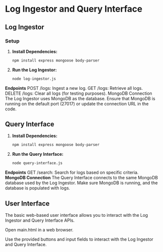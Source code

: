 # Log Ingestor and Query Interface

## Log Ingestor

### Setup

1. **Install Dependencies:**

   ```bash
   npm install express mongoose body-parser
2. **Run the Log Ingestor:**
   ```bash
   node log-ingestor.js

**Endpoints**
POST /logs: Ingest a new log.
GET /logs: Retrieve all logs.
DELETE /logs: Clear all logs (for testing purposes).
MongoDB Connection
The Log Ingestor uses MongoDB as the database. Ensure that MongoDB is running on the default port (27017) or update the connection URL in the code.

## Query Interface

1. **Install Dependencies:**
   ```bash
   npm install express mongoose body-parser


2. **Run the Query Interface:**
   ```bash
   node query-interface.js

**Endpoints**
GET /search: Search for logs based on specific criteria.
**MongoDB Connection**
The Query Interface connects to the same MongoDB database used by the Log Ingestor. Make sure MongoDB is running, and the database is populated with logs.

## User Interface
The basic web-based user interface allows you to interact with the Log Ingestor and Query Interface APIs.

Open main.html in a web browser.

Use the provided buttons and input fields to interact with the Log Ingestor and Query Interface.
